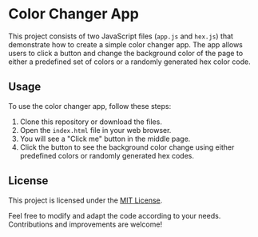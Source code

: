 # Color Changer App

This project consists of two JavaScript files (`app.js` and `hex.js`) that demonstrate how to create a simple color changer app. The app allows users to click a button and change the background color of the page to either a predefined set of colors or a randomly generated hex color code.

## Usage

To use the color changer app, follow these steps:

1. Clone this repository or download the files.
2. Open the `index.html` file in your web browser.
3. You will see a "Click me" button in the middle page.
4. Click the button to see the background color change using either predefined colors or randomly generated hex codes.

## License

This project is licensed under the [MIT License](LICENSE).

Feel free to modify and adapt the code according to your needs. Contributions and improvements are welcome!
